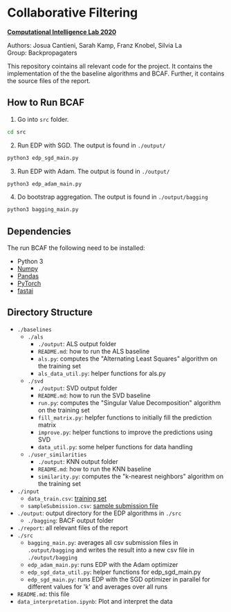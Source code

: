 # Collaborative Filtering

**[Computational Intelligence Lab 2020](http://da.inf.ethz.ch/teaching/2020/CIL/)**

Authors: Josua Cantieni, Sarah Kamp, Franz Knobel, Silvia La  
Group: Backpropagaters

This repository cointains all relevant code for the project. It contains the 
implementation of the the baseline algorithms and BCAF. Further, it contains the source files of the report.

## How to Run BCAF
1. Go into `src` folder.
```bash
cd src
```
2. Run EDP with SGD. The output is found in `./output/`
```bash
python3 edp_sgd_main.py
```
3. Run EDP with Adam. The output is found in `./output/`
```bash
python3 edp_adam_main.py
```
4. Do bootstrap aggregation. The output is found in `./output/bagging`
```bash
python3 bagging_main.py
```

## Dependencies
The run BCAF the following need to be installed:
- Python 3
- [Numpy](https://numpy.org/install/)
- [Pandas](https://pandas.pydata.org/pandas-docs/stable/getting_started/install.html)
- [PyTorch](https://pytorch.org/get-started/locally/)
- [fastai](https://docs.fast.ai)

## Directory Structure

- `./baselines`
    - `./als`
        - `./output`: ALS output folder
	    - `README.md`: how to run the ALS baseline
        - `als.py`: computes the "Alternating Least Squares" algorithm on the training set
        - `als_data_util.py`: helper functions for als.py
    - `./svd`
        - `./output`: SVD output folder
        - `README.md`: how to run the SVD baseline
        - `run.py`: computes the "Singular Value Decomposition" algorithm on the training set
        - `fill_matrix.py`: helpfer functions to initially fill the prediction matrix
        - `improve.py`: helper functions to improve the predictions using SVD
        - `data_util.py`: some helper functions for data handling
    - `./user_similarities`
        - `./output`: KNN output folder
        - `README.md`: how to run the KNN baseline
        - `similarity.py`: computes the "k-nearest neighbors" algorithm on the training set
- `./input`
    - `data_train.csv`: [training set](https://www.kaggle.com/c/cil-collab-filtering-2020/data)
    - `sampleSubmission.csv`: [sample submission file](https://www.kaggle.com/c/cil-collab-filtering-2020/data)
- `./output`: output directory for the EDP algorithms in `./src`
    - `./bagging`: BACF output folder
- `./report`: all relevant files of the report
- `./src`
    - `bagging_main.py`: averages all csv submission files in `.output/bagging` and writes the result into a new csv file in `./output/bagging`
    - `edp_adam_main.py`: runs EDP with the Adam optimizer
    - `edp_sgd_data_util.py`: helper functions for edp_sgd_main.py
    - `edp_sgd_main.py`: runs EDP with the SGD optimizer in parallel for different values for 'k' and averages over all runs
- `README.md`: this file
- `data_interpretation.ipynb`: Plot and interpret the data
